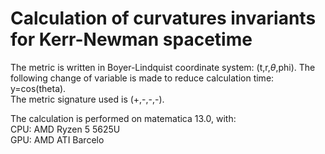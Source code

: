 # Calculation of curvatures invariants for Kerr-Newman spacetime

The metric is written in Boyer-Lindquist coordinate system: (t,r,$\theta$,phi). The following change of variable is made to reduce calculation time: y=cos(theta).  
The metric signature used is (+,-,-,-).  

The calculation is performed on matematica 13.0, with:  
CPU: AMD Ryzen 5 5625U  
GPU: AMD ATI Barcelo
